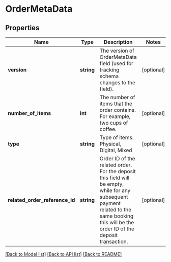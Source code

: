 # OrderMetaData

## Properties
Name | Type | Description | Notes
------------ | ------------- | ------------- | -------------
**version** | **string** | The version of OrderMetaData field (used for tracking schema changes to the field). | [optional] 
**number_of_items** | **int** | The number of items that the order contains. For example, two cups of coffee. | [optional] 
**type** | **string** | Type of items. Physical, Digital, Mixed | [optional] 
**related_order_reference_id** | **string** | Order ID of the related order. For the deposit this field will be empty, while for any subsequent payment related to the same booking this will be the order ID of the deposit transaction. | [optional] 

[[Back to Model list]](../../README.md#documentation-for-models) [[Back to API list]](../../README.md#documentation-for-api-endpoints) [[Back to README]](../../README.md)

